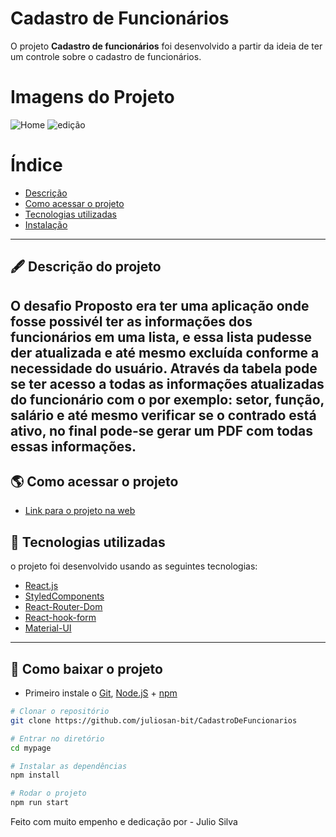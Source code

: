 # Cadastro de Funcionários

O projeto **Cadastro de funcionários** foi desenvolvido a partir da ideia de ter um controle sobre o cadastro de funcionários.

# Imagens do Projeto
![Home](https://user-images.githubusercontent.com/69260762/217066984-b4424340-3880-4c99-9ba4-61b914779fe3.png)
![edição](https://user-images.githubusercontent.com/69260762/217067017-cacd45dc-3bc6-4556-8c50-b36867e7c604.png)


# Índice

- [Descrição](#-descrição-do-projeto)
- [Como acessar o projeto](#-como-acessar-o-projeto)
- [Tecnologias utilizadas](#-tecnologias-utilizadas)
- [Instalação](#-como-baixar-o-projeto)

---

## 🖋 Descrição do projeto

## O desafio Proposto era ter uma aplicação onde fosse possivél ter as informações dos funcionários em uma lista, e essa lista pudesse der atualizada e até mesmo excluída conforme a necessidade do usuário. Através da tabela pode se ter acesso a todas as informações atualizadas do funcionário com o por exemplo: setor, função, salário e até mesmo verificar se o contrado está ativo, no final pode-se gerar um PDF com todas essas informações.

## 🌎 Como acessar o projeto

- [Link para o projeto na web](cadastrodeclientev2.surge.sh)

## 🚀 Tecnologias utilizadas

o projeto foi desenvolvido usando as seguintes tecnologias:

- [React.js](https://pt-br.reactjs.org/docs/getting-started.html)
- [StyledComponents](https://styled-components.com/docs)
- [React-Router-Dom](https://v5.reactrouter.com/web/guides/quick-start)
- [React-hook-form](https://react-hook-form.com/)
- [Material-UI](https://mui.com/versions/)

---

## 💾 Como baixar o projeto

- Primeiro instale o [Git](https://git-scm.com/), [Node.jS](https://nodejs.org/pt-br/download/) + [npm](https://www.npmjs.com/get-npm)

```bash
# Clonar o repositório
git clone https://github.com/juliosan-bit/CadastroDeFuncionarios

# Entrar no diretório
cd mypage

# Instalar as dependências
npm install

# Rodar o projeto
npm run start
```

Feito com muito empenho e dedicação por - Julio Silva
